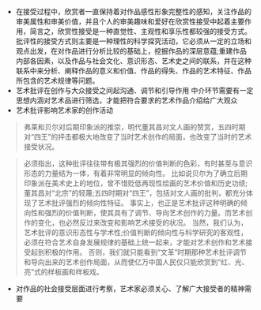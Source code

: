 - 在接受过程中，欣赏者一直保持着对作品感性形象完整性的感知，关注作品的审美属性和审美价值，并且个人的审美趣味和爱好在欣赏性接受中起着主要作用，简言之，欣赏性接受是一种直觉性、主观性和享乐性都较强的接受方式。批评性的接受方式则主要是一种理性的科学探究活动，它必须从一定的立场和观点出发，在对作品进行分析比较的基础上，挖掘作品的深层意蕴;重建作品内部各因素，以及作品与社会文化、意识形态、艺术史之间的联系，并在这种联系中来分析、阐释作品的意义和价值、作品的得失、作品的艺术特征、作品所包含的艺术规律等问题。
- 艺术批评在创作与大众接受之间起沟通、调节和引导作用
  中介环节需要有一定思想内涵对艺术品进行筛选，才能把符合要求的艺术作品介绍给广大观众
- 艺术批评影响艺术家的创作活动
> 弗莱和贝尔对后期印象派的推崇，明代董其昌对文人画的赞赏，五四时期对“四王”的抨击都极大地改变了当时艺术创作的局面，也改变了当时的艺术接受状况。

> 必须指出，这种批评往往带有极其强烈的价值判断的色彩，有时甚至与意识形态的力量结为一体，有着非常明显的倾向性。
比如说贝尔为了确立后期印象派在美术史上的地位，曾不惜贬低再现性绘画的艺术价值和历史功绩;董其昌对“北宗”的轻蔑;五四时期对“四王”，包括对文人画的批判，都充分体现了艺术批评强烈的倾向性特征。
事实上，也正是艺术批评这种明确的倾向性和强烈的价值判断，使其具有了调节、导向艺术创作的力量。而艺术创作的变化，也必然反过来改变和影响艺术接受的状况。
当然，我们认为，艺术批评的意识形态性与学术性;价值判断的倾向性与科学研究的客观性，必须在符合艺术自身发展规律的基础上统一起来，才能对艺术创作和艺术接受起到积极的作用。
否则，我们就只能看到“文革”时期那种艺术批评调节和导向出来的艺术创作局面，从而使亿万中国人民仅只能欣赏到“红、光、亮”式的样板画和样板戏。
- 对作品的社会接受层面进行考察，艺术家必须关心、了解广大接受者的精神需要
